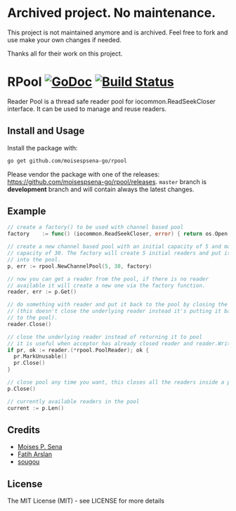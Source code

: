 # Archived project. No maintenance. 
This project is not maintained anymore and is archived. Feel free to fork and
use make your own changes if needed.

Thanks all for their work on this project. 

# RPool [![GoDoc](http://img.shields.io/badge/go-documentation-blue.svg?style=flat-square)](https://godoc.org/github.com/moisespsena-go/rpool) [![Build Status](http://img.shields.io/travis/moisespsena-go/rpool.svg?style=flat-square)](https://travis-ci.org/moisespsena-go/rpool)

Reader Pool is a thread safe reader pool for iocommon.ReadSeekCloser interface. It can be used to
manage and reuse readers.


## Install and Usage

Install the package with:

```bash
go get github.com/moisespsena-go/rpool
```

Please vendor the package with one of the releases: https://github.com/moisespsena-go/rpool/releases.
`master` branch is **development** branch and will contain always the latest changes.


## Example

```go
// create a factory() to be used with channel based pool
factory    := func() (iocommon.ReadSeekCloser, error) { return os.Open("file.txt") }

// create a new channel based pool with an initial capacity of 5 and maximum
// capacity of 30. The factory will create 5 initial readers and put it
// into the pool.
p, err := rpool.NewChannelPool(5, 30, factory)

// now you can get a reader from the pool, if there is no reader
// available it will create a new one via the factory function.
reader, err := p.Get()

// do something with reader and put it back to the pool by closing the reader
// (this doesn't close the underlying reader instead it's putting it back
// to the pool).
reader.Close()

// close the underlying reader instead of returning it to pool
// it is useful when acceptor has already closed reader and reader.Write() returns error
if pr, ok := reader.(*rpool.PoolReader); ok {
  pr.MarkUnusable()
  pr.Close()
}

// close pool any time you want, this closes all the readers inside a pool
p.Close()

// currently available readers in the pool
current := p.Len()
```


## Credits

 * [Moises P. Sena](https://github.com/moisespsena)
 * [Fatih Arslan](https://github.com/fatih)
 * [sougou](https://github.com/sougou)

## License

The MIT License (MIT) - see LICENSE for more details
